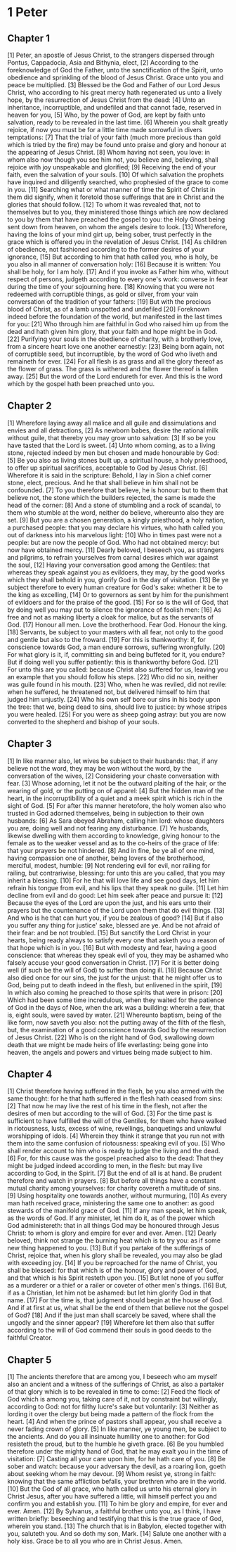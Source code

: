 # 1 Peter

## Chapter 1 <!-- scripture:1 -->

[1] Peter, an apostle of Jesus Christ, to the strangers dispersed through Pontus, Cappadocia, Asia and Bithynia, elect,
[2] According to the foreknowledge of God the Father, unto the sanctification of the Spirit, unto obedience and sprinkling of the blood of Jesus Christ. Grace unto you and peace be multiplied.
[3] Blessed be the God and Father of our Lord Jesus Christ, who according to his great mercy hath regenerated us unto a lively hope, by the resurrection of Jesus Christ from the dead:
[4] Unto an inheritance, incorruptible, and undefiled and that cannot fade, reserved in heaven for you,
[5] Who, by the power of God, are kept by faith unto salvation, ready to be revealed in the last time.
[6] Wherein you shalt greatly rejoice, if now you must be for a little time made sorrowful in divers temptations:
[7] That the trial of your faith (much more precious than gold which is tried by the fire) may be found unto praise and glory and honour at the appearing of Jesus Christ.
[8] Whom having not seen, you love: in whom also now though you see him not, you believe and, believing, shall rejoice with joy unspeakable and glorified;
[9] Receiving the end of your faith, even the salvation of your souls.
[10] Of which salvation the prophets have inquired and diligently searched, who prophesied of the grace to come in you.
[11] Searching what or what manner of time the Spirit of Christ in them did signify, when it foretold those sufferings that are in Christ and the glories that should follow.
[12] To whom it was revealed that, not to themselves but to you, they ministered those things which are now declared to you by them that have preached the gospel to you: the Holy Ghost being sent down from heaven, on whom the angels desire to look.
[13] Wherefore, having the loins of your mind girt up, being sober, trust perfectly in the grace which is offered you in the revelation of Jesus Christ.
[14] As children of obedience, not fashioned according to the former desires of your ignorance,
[15] But according to him that hath called you, who is holy, be you also in all manner of conversation holy:
[16] Because it is written: You shall be holy, for I am holy.
[17] And if you invoke as Father him who, without respect of persons, judgeth according to every one's work: converse in fear during the time of your sojourning here.
[18] Knowing that you were not redeemed with corruptible things, as gold or silver, from your vain conversation of the tradition of your fathers:
[19] But with the precious blood of Christ, as of a lamb unspotted and undefiled
[20] Foreknown indeed before the foundation of the world, but manifested in the last times for you:
[21] Who through him are faithful in God who raised him up from the dead and hath given him glory, that your faith and hope might be in God.
[22] Purifying your souls in the obedience of charity, with a brotherly love, from a sincere heart love one another earnestly:
[23] Being born again, not of corruptible seed, but incorruptible, by the word of God who liveth and remaineth for ever.
[24] For all flesh is as grass and all the glory thereof as the flower of grass. The grass is withered and the flower thereof is fallen away.
[25] But the word of the Lord endureth for ever. And this is the word which by the gospel hath been preached unto you.

## Chapter 2 <!-- scripture:2 -->

[1] Wherefore laying away all malice and all guile and dissimulations and envies and all detractions,
[2] As newborn babes, desire the rational milk without guile, that thereby you may grow unto salvation:
[3] If so be you have tasted that the Lord is sweet.
[4] Unto whom coming, as to a living stone, rejected indeed by men but chosen and made honourable by God:
[5] Be you also as living stones built up, a spiritual house, a holy priesthood, to offer up spiritual sacrifices, acceptable to God by Jesus Christ.
[6] Wherefore it is said in the scripture: Behold, I lay in Sion a chief corner stone, elect, precious. And he that shall believe in him shall not be confounded.
[7] To you therefore that believe, he is honour: but to them that believe not, the stone which the builders rejected, the same is made the head of the corner:
[8] And a stone of stumbling and a rock of scandal, to them who stumble at the word, neither do believe, whereunto also they are set.
[9] But you are a chosen generation, a kingly priesthood, a holy nation, a purchased people: that you may declare his virtues, who hath called you out of darkness into his marvelous light:
[10] Who in times past were not a people: but are now the people of God. Who had not obtained mercy: but now have obtained mercy.
[11] Dearly beloved, I beseech you, as strangers and pilgrims, to refrain yourselves from carnal desires which war against the soul,
[12] Having your conversation good among the Gentiles: that whereas they speak against you as evildoers, they may, by the good works which they shall behold in you, glorify God in the day of visitation.
[13] Be ye subject therefore to every human creature for God's sake: whether it be to the king as excelling,
[14] Or to governors as sent by him for the punishment of evildoers and for the praise of the good.
[15] For so is the will of God, that by doing well you may put to silence the ignorance of foolish men:
[16] As free and not as making liberty a cloak for malice, but as the servants of God.
[17] Honour all men. Love the brotherhood. Fear God. Honour the king.
[18] Servants, be subject to your masters with all fear, not only to the good and gentle but also to the froward.
[19] For this is thankworthy: if, for conscience towards God, a man endure sorrows, suffering wrongfully.
[20] For what glory is it, if, committing sin and being buffeted for it, you endure? But if doing well you suffer patiently: this is thankworthy before God.
[21] For unto this are you called: because Christ also suffered for us, leaving you an example that you should follow his steps.
[22] Who did no sin, neither was guile found in his mouth.
[23] Who, when he was reviled, did not revile: when he suffered, he threatened not, but delivered himself to him that judged him unjustly.
[24] Who his own self bore our sins in his body upon the tree: that we, being dead to sins, should live to justice: by whose stripes you were healed.
[25] For you were as sheep going astray: but you are now converted to the shepherd and bishop of your souls.

## Chapter 3 <!-- scripture:3 -->

[1] In like manner also, let wives be subject to their husbands: that, if any believe not the word, they may be won without the word, by the conversation of the wives,
[2] Considering your chaste conversation with fear.
[3] Whose adorning, let it not be the outward plaiting of the hair, or the wearing of gold, or the putting on of apparel:
[4] But the hidden man of the heart, in the incorruptibility of a quiet and a meek spirit which is rich in the sight of God.
[5] For after this manner heretofore, the holy women also who trusted in God adorned themselves, being in subjection to their own husbands:
[6] As Sara obeyed Abraham, calling him lord: whose daughters you are, doing well and not fearing any disturbance.
[7] Ye husbands, likewise dwelling with them according to knowledge, giving honour to the female as to the weaker vessel and as to the co-heirs of the grace of life: that your prayers be not hindered.
[8] And in fine, be ye all of one mind, having compassion one of another, being lovers of the brotherhood, merciful, modest, humble:
[9] Not rendering evil for evil, nor railing for railing, but contrariwise, blessing: for unto this are you called, that you may inherit a blessing.
[10] For he that will love life and see good days, let him refrain his tongue from evil, and his lips that they speak no guile.
[11] Let him decline from evil and do good: Let him seek after peace and pursue it:
[12] Because the eyes of the Lord are upon the just, and his ears unto their prayers but the countenance of the Lord upon them that do evil things.
[13] And who is he that can hurt you, if you be zealous of good?
[14] But if also you suffer any thing for justice' sake, blessed are ye. And be not afraid of their fear: and be not troubled.
[15] But sanctify the Lord Christ in your hearts, being ready always to satisfy every one that asketh you a reason of that hope which is in you.
[16] But with modesty and fear, having a good conscience: that whereas they speak evil of you, they may be ashamed who falsely accuse your good conversation in Christ.
[17] For it is better doing well (if such be the will of God) to suffer than doing ill.
[18] Because Christ also died once for our sins, the just for the unjust: that he might offer us to God, being put to death indeed in the flesh, but enlivened in the spirit,
[19] In which also coming he preached to those spirits that were in prison:
[20] Which had been some time incredulous, when they waited for the patience of God in the days of Noe, when the ark was a building: wherein a few, that is, eight souls, were saved by water.
[21] Whereunto baptism, being of the like form, now saveth you also: not the putting away of the filth of the flesh, but, the examination of a good conscience towards God by the resurrection of Jesus Christ.
[22] Who is on the right hand of God, swallowing down death that we might be made heirs of life everlasting: being gone into heaven, the angels and powers and virtues being made subject to him.

## Chapter 4 <!-- scripture:4 -->

[1] Christ therefore having suffered in the flesh, be you also armed with the same thought: for he that hath suffered in the flesh hath ceased from sins:
[2] That now he may live the rest of his time in the flesh, not after the desires of men but according to the will of God.
[3] For the time past is sufficient to have fulfilled the will of the Gentiles, for them who have walked in riotousness, lusts, excess of wine, revellings, banquetings and unlawful worshipping of idols.
[4] Wherein they think it strange that you run not with them into the same confusion of riotousness: speaking evil of you.
[5] Who shall render account to him who is ready to judge the living and the dead.
[6] For, for this cause was the gospel preached also to the dead: That they might be judged indeed according to men, in the flesh: but may live according to God, in the Spirit.
[7] But the end of all is at hand. Be prudent therefore and watch in prayers.
[8] But before all things have a constant mutual charity among yourselves: for charity covereth a multitude of sins.
[9] Using hospitality one towards another, without murmuring,
[10] As every man hath received grace, ministering the same one to another: as good stewards of the manifold grace of God.
[11] If any man speak, let him speak, as the words of God. If any minister, let him do it, as of the power which God administereth: that in all things God may be honoured through Jesus Christ: to whom is glory and empire for ever and ever. Amen.
[12] Dearly beloved, think not strange the burning heat which is to try you: as if some new thing happened to you.
[13] But if you partake of the sufferings of Christ, rejoice that, when his glory shall be revealed, you may also be glad with exceeding joy.
[14] If you be reproached for the name of Christ, you shall be blessed: for that which is of the honour, glory and power of God, and that which is his Spirit resteth upon you.
[15] But let none of you suffer as a murderer or a thief or a railer or coveter of other men's things.
[16] But, if as a Christian, let him not be ashamed: but let him glorify God in that name.
[17] For the time is, that judgment should begin at the house of God. And if at first at us, what shall be the end of them that believe not the gospel of God?
[18] And if the just man shall scarcely be saved, where shall the ungodly and the sinner appear?
[19] Wherefore let them also that suffer according to the will of God commend their souls in good deeds to the faithful Creator.

## Chapter 5 <!-- scripture:5 -->

[1] The ancients therefore that are among you, I beseech who am myself also an ancient and a witness of the sufferings of Christ, as also a partaker of that glory which is to be revealed in time to come:
[2] Feed the flock of God which is among you, taking care of it, not by constraint but willingly, according to God: not for filthy lucre's sake but voluntarily:
[3] Neither as lording it over the clergy but being made a pattern of the flock from the heart.
[4] And when the prince of pastors shall appear, you shall receive a never fading crown of glory.
[5] In like manner, ye young men, be subject to the ancients. And do you all insinuate humility one to another: for God resisteth the proud, but to the humble he giveth grace.
[6] Be you humbled therefore under the mighty hand of God, that he may exalt you in the time of visitation:
[7] Casting all your care upon him, for he hath care of you.
[8] Be sober and watch: because your adversary the devil, as a roaring lion, goeth about seeking whom he may devour.
[9] Whom resist ye, strong in faith: knowing that the same affliction befalls, your brethren who are in the world.
[10] But the God of all grace, who hath called us unto his eternal glory in Christ Jesus, after you have suffered a little, will himself perfect you and confirm you and establish you.
[11] To him be glory and empire, for ever and ever. Amen.
[12] By Sylvanus, a faithful brother unto you, as I think, I have written briefly: beseeching and testifying that this is the true grace of God, wherein you stand.
[13] The church that is in Babylon, elected together with you, saluteth you. And so doth my son, Mark.
[14] Salute one another with a holy kiss. Grace be to all you who are in Christ Jesus. Amen.